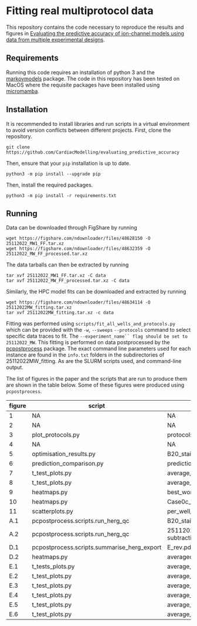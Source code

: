 # Fitting real multiprotocol data
This repository contains the code necessary to reproduce the results and figures in [Evaluating the predictive accuracy of ion-channel models using data from multiple experimental designs](https://google.co.uk).

## Requirements
Running this code requires an installation of python 3 and the [markovmodels](https://github.com/CardiacModelling/MarkovModels) package. The code in this repository has been tested on MacOS where the requisite packages have been installed using [micromamba](https://mamba.readthedocs.io/en/latest/user_guide/micromamba.html).

## Installation

It is recommended to install libraries and run scripts in a virtual environment to avoid version conflicts between different projects. First, clone the repository.

```
git clone https://github.com/CardiacModelling/evaluating_predictive_accuracy
```

Then, ensure that your `pip` installation is up to date.
```
python3 -m pip install --upgrade pip
```

Then, install the required packages.
```
python3 -m pip install -r requirements.txt
```


## Running
Data can be downloaded through FigShare by running
```
wget https://figshare.com/ndownloader/files/48628150 -O 25112022_MW1_FF.tar.xz
wget https://figshare.com/ndownloader/files/48632359 -O 25112022_MW_FF_processed.tar.xz
```

The data tarballs can then be extracted by running

```
tar xvf 25112022_MW1_FF.tar.xz -C data
tar xvf 25112022_MW_FF_processed.tar.xz -C data
```


Similarly, the HPC model fits can be downloaded and extracted by running
```
wget https://figshare.com/ndownloader/files/48634114 -O 25112022MW_fitting.tar.xz
tar xvf 25112022MW_fitting.tar.xz -c data
```

Fitting was performed using `scripts/fit_all_wells_and_protocols.py` which can be provided with the  `-w`, `--sweeps` `--protocols` command to select specific data traces to fit. The `--experiment_name`` flag should be set to 25112022_MW`. This fitting is performed on data postprocessed by the [pcpostprocess](https://github.com/CardiacModelling/pcpostprocess) package. The exact command line parameters used for each instance are found in the `info.txt` folders in the subdirectories of 25112022MW_fitting. As are the SLURM scripts used, and command-line output.

The list of figures in the paper and the scripts that are run to produce them are shown in the table below. Some of these figures were produced using `pcpostprocess`.

| figure | script                                      | filename                                              |
|--------|---------------------------------------------|-------------------------------------------------------|
| 1      | NA                                          | NA                                                    |
| 2      | NA                                          | NA                                                    |
| 3      | plot_protocols.py                           | protocols_figure.pdf                                  |
| 4      | NA                                          | NA                                                    |
| 5      | optimisation_results.py                     | B20_staircaseramp1_sweep0.pdf                         |
| 6      | prediction_comparison.py                    | prediction_comparison.pdf                             |
| 7      | t_test_plots.py                             | average_sweep_0_t_scores_model3_0c_fitting.pdf        |
| 8      | t_test_plots.py                             | average_sweep_0_t_scores_model3_0c_prediction.pdf     |
| 9      | heatmaps.py                                 | best_worst_0c_model3_heatmap.pdf                      |
| 10     | heatmaps.py                                 | Case0c_heatmap_comparison.pdf                         |
| 11     | scatterplots.py                             | per_well_p1_p2_d_1.pdf                                |
| A.1    | pcpostprocess.scripts.run_herg_qc           | B20_staircaseramp1_before0.pdf                        |
| A.2    | pcpostprocess.scripts.run_herg_qc           | 25112022_MW-staircaseramp1-B20-sweep1-subtraction.pdf |
| D.1    | pcpostprocess.scripts.summarise_herg_export | E_rev.pdf                                             |
| D.2    | heatmaps.py                                 | averaged_well_heatmaps.pdf                            |
| E.1    | t_tests_plots.py                            | average_sweep0_t_scores_model2_0c_fitting.pdf         |
| E.2    | t_test_plots.py                             | average_sweep0_t_scores_model10_0c_fitting.pdf        |
| E.3    | t_test_plots.py                             | average_sweep0_t_scores_Wang_0c_fitting.pdf           |
| E.4    | t_test_plots.py                             | average_sweep0_t_scores_model2_0c_prediction.pdf      |
| E.5    | t_test_plots.py                             | average_sweep0_t_scores_model10_0c_prediction.pdf     |
| E.6    | t_test_plots.py                             | average_sweep0_t_scores_Wang_0c_prediction.pdf        |

